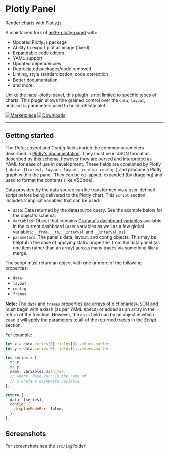 # Plotly Panel

Render charts with [Plotly.js](https://plotly.com/javascript/).

A maintained fork of [ae3e-plotly-panel](https://github.com/ae3e/ae3e-plotly-panel) with:

- Updated Plotly.js package
- Ability to export plot as image (fixed)
- Expandable code editors
- YAML support
- Updated dependencies
- Depreciated packages/code removed
- Linting, style standardization, code correction
- Better documentation
- and more!

Unlike the [natel-plotly-panel](https://github.com/NatelEnergy/grafana-plotly-panel), this plugin is not limited to specific types of charts. This plugin allows fine grained control over the `data`, `layout`, and`config` parameters used to build a Plotly plot.

[![Marketplace](https://img.shields.io/badge/dynamic/json?logo=grafana&color=F47A20&label=marketplace&prefix=v&query=%24.items%5B%3F%28%40.slug%20%3D%3D%20%22nline-plotlyjs-panel%22%29%5D.version&url=https%3A%2F%2Fgrafana.com%2Fapi%2Fplugins)](https://grafana.com/grafana/plugins/nline-plotlyjs-panel)
[![Downloads](https://img.shields.io/badge/dynamic/json?logo=grafana&color=F47A20&label=downloads&query=%24.items%5B%3F%28%40.slug%20%3D%3D%20%22nline-plotlyjs-panel%22%29%5D.downloads&url=https%3A%2F%2Fgrafana.com%2Fapi%2Fplugins)](https://grafana.com/grafana/plugins/nline-plotlyjs-panel)

---

## Getting started

The _Data_, _Layout_ and _Config_ fields match the common parameters described in [Plotly's documentation](https://plotly.com/javascript/plotlyjs-function-reference/). They must be in JSON format as described [by this schema](https://raw.githubusercontent.com/plotly/plotly.js/master/dist/plot-schema.json), however they are parsed and interpreted as YAML for ease of use in development. These fields are consumed by Plotly `{ data: [traces], layout: layout, config: config }` and produce a Plotly graph within the panel. They can be collapsed, expanded (by dragging) and used to format the contents (like VSCode).

Data provided by the data source can be transformed via a user-defined script before being delivered to the Plotly chart. This `script` section includes 2 implicit variables that can be used:

- `data`: Data returned by the datasource query. See the example below for the object's schema.
- `variables`: Object that contains [Grafana's dashboard variables](https://grafana.com/docs/grafana/latest/variables/) available in the current dashboard (user variables as well as a few global variables: `__from`, `__to`, `__interval` and `__interval_ms`).
- `parameters`: The panel's data, layout, and config objects. This may be helpful in the case of applying static properties from the data panel (as one item rather than an array) across many traces via something like a merge.

The script must return an object with one or more of the following properties:

- `data`
- `layout`
- `config`
- `frames`

**Note:** The `data` and `frames` properties are arrays of dictionaries/JSON and must begin with a dash (as per YAML specs) or added as an array in the return of the function. However, the `data` field can be an object in which case it will apply the parameters to all of the returned traces in the _Script_ section.

For example:

```javascript
let x = data.series[0].fields[0].values.buffer;
let y = data.series[0].fields[1].values.buffer;

let series = {
  x: x,
  y: y,
  name: variables.dash_var,
  // where 'dash_var' is the name of
  // a Grafana dashboard variable
};

return {
  data: [series],
  config: {
    displayModeBar: false,
  },
};
```

## Screenshots

For screenshots see the `src/img` folder.
